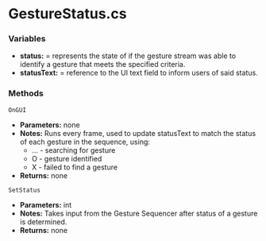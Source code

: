 # GestureStatus.cs

### Variables
- **status:** = represents the state of if the gesture stream was able to identify a gesture that meets the specified criteria.
- **statusText:** = reference to the UI text field to inform users of said status.

### Methods

```OnGUI```
- **Parameters:** none
- **Notes:** Runs every frame, used to update statusText to match the status of each gesture in the sequence, using:
  - ... - searching for gesture
  -  O  - gesture identified
  -  X  - failed to find a gesture
- **Returns:** none

```SetStatus```
- **Parameters:** int
- **Notes:** Takes input from the Gesture Sequencer after status of a gesture is determined.
- **Returns:** none
